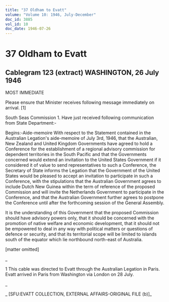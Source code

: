 ```yaml
---
title: "37 Oldham to Evatt"
volume: "Volume 10: 1946, July-December"
doc_id: 3885
vol_id: 10
doc_date: 1946-07-26
---
```


# 37 Oldham to Evatt

## Cablegram 123 (extract) WASHINGTON, 26 July 1946

MOST IMMEDIATE

Please ensure that Minister receives following message immediately on arrival. [1]

South Seas Commission 1. Have just received following communication from State Department:-

Begins:-Aide-memoire With respect to the Statement contained in the Australian Legation's aide-memoire of July 3rd, 1946, that the Australian, New Zealand and United Kingdom Governments have agreed to hold a Conference for the establishment of a regional advisory commission for dependent territories in the South Pacific and that the Governments concerned would extend an invitation to the United States Government if it considered it of value to send representatives to such a Conference, the Secretary of State informs the Legation that the Government of the United States would be pleased to accept an invitation to participate in such a Conference, with the stipulations that the Australian Government agrees to include Dutch New Guinea within the term of reference of the proposed Commission and will invite the Netherlands Government to participate in the Conference, and that the Australian Government further agrees to postpone the Conference until after the forthcoming session of the General Assembly.

It is the understanding of this Government that the proposed Commission should have advisory powers only, that it should be concerned with the promotion of native welfare and economic development, that it should not be empowered to deal in any way with political matters or questions of defence or security, and that its territorial scope will be limited to islands south of the equator which lie northbound north-east of Australia.

[matter omitted]

_

1 This cable was directed to Evatt through the Australian Legation in Paris. Evatt arrived in Paris from Washington via London on 28 July.

_

_ [SFU:EVATT COLLECTION, EXTERNAL AFFAIRS-ORIGINAL FILE (b)]_

